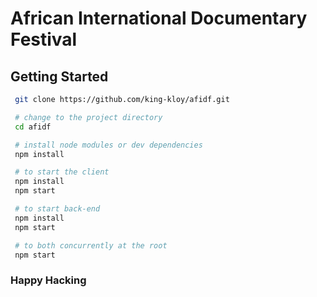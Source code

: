 # African International Documentary Festival

## Getting Started

```bash
 git clone https://github.com/king-kloy/afidf.git

 # change to the project directory
 cd afidf

 # install node modules or dev dependencies
 npm install

 # to start the client
 npm install
 npm start

 # to start back-end
 npm install
 npm start

 # to both concurrently at the root
 npm start

```

### Happy Hacking
